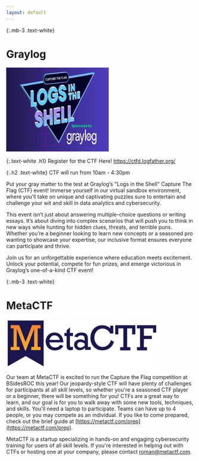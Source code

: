 ```yaml
---
layout: default
---
```


{:.mb-3 .text-white}
# Graylog
<img src="/assets/img/sponsors/CTF_LogsintheShell.jpg" alt="Graylog" style="height:226.04px;  width:276px;" class="mt-2">

{:.text-white .h1}
Register for the CTF Here! <a href="https://ctfd.logfather.org/" style="color: green;">https://ctfd.logfather.org/</a>

{:.h2 .text-white}
CTF will run from 10am - 4:30pm

Put your gray matter to the test at Graylog’s "Logs in the Shell" Capture The Flag (CTF) event! Immerse yourself in our virtual sandbox environment, where you’ll take on unique and captivating puzzles sure to entertain and challenge your wit and skill in data analytics and cybersecurity.

This event isn’t just about answering multiple-choice questions or writing essays. It’s about diving into complex scenarios that will push you to think in new ways while hunting for hidden clues, threats, and terrible puns. Whether you’re a beginner looking to learn new concepts or a seasoned pro wanting to showcase your expertise, our inclusive format ensures everyone can participate and thrive.

Join us for an unforgettable experience where education meets excitement. Unlock your potential, compete for fun prizes, and emerge victorious in Graylog’s one-of-a-kind CTF event!

{:.mb-3 .text-white}
# MetaCTF
<img src="/assets/img/sponsors/metactf-logo-new.png" alt="MetaCTF" style="height:123px;  width:400px;padding: 4px" class="mt-2 bg-light">

Our team at MetaCTF is excited to run the Capture the Flag competition at BSidesROC this year! Our jeopardy-style CTF will have plenty of challenges for participants at all skill levels, so whether you're a seasoned CTF player or a beginner, there will be something for you! CTFs are a great way to learn, and our goal is for you to walk away with some new tools, techniques, and skills. You'll need a laptop to participate. Teams can have up to 4 people, or you may compete as an individual. If you like to come prepared, check out the brief guide at [https://metactf.com/prep](https://metactf.com/prep).

MetaCTF is a startup specializing in hands-on and engaging cybersecurity training for users of all skill levels. If you're interested in helping out with CTFs or hosting one at your company, please contact roman@metactf.com.
